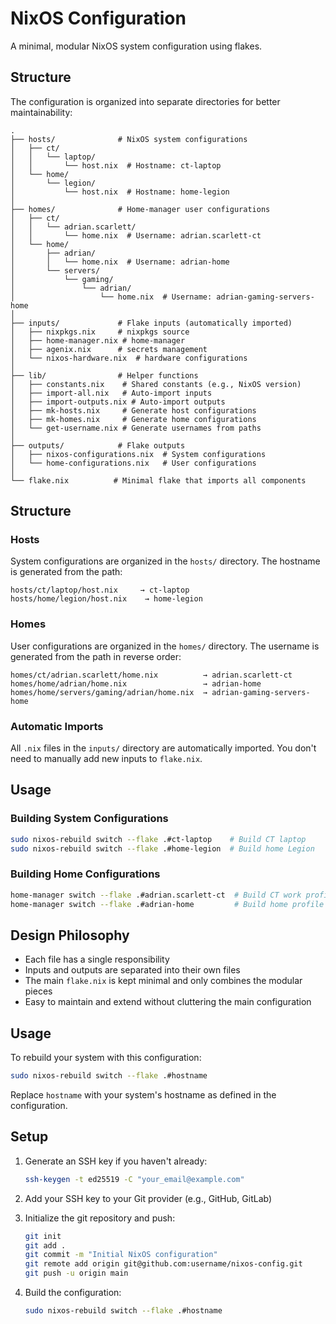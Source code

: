 # NixOS Configuration

A minimal, modular NixOS system configuration using flakes.

## Structure

The configuration is organized into separate directories for better maintainability:

```
.
├── hosts/              # NixOS system configurations
│   ├── ct/
│   │   └── laptop/
│   │       └── host.nix  # Hostname: ct-laptop
│   └── home/
│       └── legion/
│           └── host.nix  # Hostname: home-legion
│
├── homes/              # Home-manager user configurations
│   ├── ct/
│   │   └── adrian.scarlett/
│   │       └── home.nix  # Username: adrian.scarlett-ct
│   └── home/
│       ├── adrian/
│       │   └── home.nix  # Username: adrian-home
│       └── servers/
│           └── gaming/
│               └── adrian/
│                   └── home.nix  # Username: adrian-gaming-servers-home
│
├── inputs/             # Flake inputs (automatically imported)
│   ├── nixpkgs.nix     # nixpkgs source
│   ├── home-manager.nix # home-manager
│   ├── agenix.nix      # secrets management
│   └── nixos-hardware.nix  # hardware configurations
│
├── lib/                # Helper functions
│   ├── constants.nix    # Shared constants (e.g., NixOS version)
│   ├── import-all.nix   # Auto-import inputs
│   ├── import-outputs.nix # Auto-import outputs
│   ├── mk-hosts.nix     # Generate host configurations
│   ├── mk-homes.nix     # Generate home configurations
│   └── get-username.nix # Generate usernames from paths
│
├── outputs/            # Flake outputs
│   ├── nixos-configurations.nix  # System configurations
│   └── home-configurations.nix   # User configurations
│
└── flake.nix          # Minimal flake that imports all components
```

## Structure

### Hosts
System configurations are organized in the `hosts/` directory. The hostname is generated from the path:
```
hosts/ct/laptop/host.nix     → ct-laptop
hosts/home/legion/host.nix    → home-legion
```

### Homes
User configurations are organized in the `homes/` directory. The username is generated from the path in reverse order:
```
homes/ct/adrian.scarlett/home.nix          → adrian.scarlett-ct
homes/home/adrian/home.nix                 → adrian-home
homes/home/servers/gaming/adrian/home.nix  → adrian-gaming-servers-home
```

### Automatic Imports
All `.nix` files in the `inputs/` directory are automatically imported. You don't need to manually add new inputs to `flake.nix`.

## Usage

### Building System Configurations
```bash
sudo nixos-rebuild switch --flake .#ct-laptop    # Build CT laptop
sudo nixos-rebuild switch --flake .#home-legion  # Build home Legion
```

### Building Home Configurations
```bash
home-manager switch --flake .#adrian.scarlett-ct  # Build CT work profile
home-manager switch --flake .#adrian-home         # Build home profile
```

## Design Philosophy

- Each file has a single responsibility
- Inputs and outputs are separated into their own files
- The main `flake.nix` is kept minimal and only combines the modular pieces
- Easy to maintain and extend without cluttering the main configuration

## Usage

To rebuild your system with this configuration:

```bash
sudo nixos-rebuild switch --flake .#hostname
```

Replace `hostname` with your system's hostname as defined in the configuration.

## Setup

1. Generate an SSH key if you haven't already:
   ```bash
   ssh-keygen -t ed25519 -C "your_email@example.com"
   ```

2. Add your SSH key to your Git provider (e.g., GitHub, GitLab)

3. Initialize the git repository and push:
   ```bash
   git init
   git add .
   git commit -m "Initial NixOS configuration"
   git remote add origin git@github.com:username/nixos-config.git
   git push -u origin main
   ```

4. Build the configuration:
   ```bash
   sudo nixos-rebuild switch --flake .#hostname
   ```
